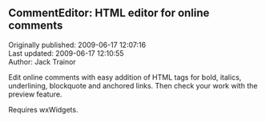 ## CommentEditor: HTML editor for online comments  
Originally published: 2009-06-17 12:07:16  
Last updated: 2009-06-17 12:10:55  
Author: Jack Trainor  
  
Edit online comments with easy addition of HTML tags for bold, italics, underlining, blockquote and anchored links. Then check your work with the preview feature.

Requires wxWidgets.
